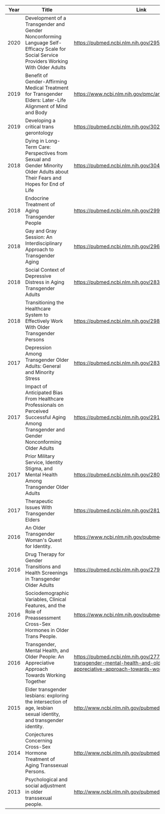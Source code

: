 | Year | Title                                                                                                                                          | Link                                                                                                                                   |
|------|------------------------------------------------------------------------------------------------------------------------------------------------|----------------------------------------------------------------------------------------------------------------------------------------|
| 2020 | Development of a Transgender and Gender Nonconforming Language Self-Efficacy Scale for Social Service Providers Working With Older Adults      | https://pubmed.ncbi.nlm.nih.gov/29514542/                                                                                              |
| 2019 | Benefit of Gender-Affirming Medical Treatment for Transgender Elders: Later-Life Alignment of Mind and Body                                    | https://www.ncbi.nlm.nih.gov/pmc/articles/PMC6909671/                                                                                  |
| 2019 | Developing a critical trans gerontology                                                                                                        | https://pubmed.ncbi.nlm.nih.gov/30298610/                                                                                              |
| 2018 | Dying in Long-Term Care: Perspectives from Sexual and Gender Minority Older Adults about Their Fears and Hopes for End of Life                 | https://pubmed.ncbi.nlm.nih.gov/30457453/                                                                                              |
| 2018 | Endocrine Treatment of Aging Transgender People                                                                                                | https://pubmed.ncbi.nlm.nih.gov/29922963/                                                                                              |
| 2018 | Gay and Gray Session: An Interdisciplinary Approach to Transgender Aging                                                                       | https://pubmed.ncbi.nlm.nih.gov/29699765/                                                                                              |
| 2018 | Social Context of Depressive Distress in Aging Transgender Adults                                                                              | https://pubmed.ncbi.nlm.nih.gov/28380703/                                                                                              |
| 2018 | Transitioning the Healthcare System to Effectively Work With Older Transgender Persons                                                         | https://pubmed.ncbi.nlm.nih.gov/29866589/                                                                                              |
| 2017 | Depression Among Transgender Older Adults: General and Minority Stress                                                                         | https://pubmed.ncbi.nlm.nih.gov/28369987/                                                                                              |
| 2017 | Impact of Anticipated Bias From Healthcare Professionals on Perceived Successful Aging Among Transgender and Gender Nonconforming Older Adults | https://pubmed.ncbi.nlm.nih.gov/29111876/                                                                                              |
| 2017 | Prior Military Service, Identity Stigma, and Mental Health Among Transgender Older Adults                                                      | https://pubmed.ncbi.nlm.nih.gov/28087796/                                                                                              |
| 2017 | Therapeutic Issues With Transgender Elders                                                                                                     | https://pubmed.ncbi.nlm.nih.gov/28159139/                                                                                              |
| 2016 | An Older Transgender Woman's Quest for Identity.                                                                                               | https://www.ncbi.nlm.nih.gov/pubmed/27648872                                                                                           |
| 2016 | Drug Therapy for Gender Transitions and Health Screenings in Transgender Older Adults                                                          | https://pubmed.ncbi.nlm.nih.gov/27996106/                                                                                              |
| 2016 | Sociodemographic Variables, Clinical Features, and the Role of Preassessment Cross-Sex Hormones in Older Trans People.                         | https://www.ncbi.nlm.nih.gov/pubmed/26897462                                                                                           |
| 2016 | Transgender, Mental Health, and Older People: An Appreciative Approach Towards Working Together                                                | https://pubmed.ncbi.nlm.nih.gov/27740877-transgender-mental-health-and-older-people-an-appreciative-approach-towards-working-together/ |
| 2015 | Elder transgender lesbians: exploring the intersection of age, lesbian sexual identity, and transgender identity.                              | http://www.ncbi.nlm.nih.gov/pubmed/25575324                                                                                            |
| 2014 | Conjectures Concerning Cross-Sex Hormone Treatment of Aging Transsexual Persons.                                                               | http://www.ncbi.nlm.nih.gov/pubmed/24775178                                                                                            |
| 2013 | Psychological and social adjustment in older transsexual people.                                                                               | http://www.ncbi.nlm.nih.gov/pubmed/23260125                                                                                            |
